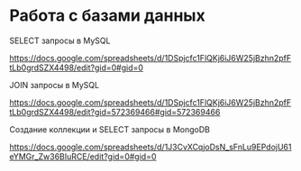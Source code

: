 # Работа с базами данных


SELECT запросы в MySQL

https://docs.google.com/spreadsheets/d/1DSpjcfc1FlQKj6iJ6W25jBzhn2pfFtLb0grdSZX4498/edit?gid=0#gid=0

JOIN запросы в MySQL

https://docs.google.com/spreadsheets/d/1DSpjcfc1FlQKj6iJ6W25jBzhn2pfFtLb0grdSZX4498/edit?gid=572369466#gid=572369466

Создание коллекции и SELECT запросы в MongoDB

https://docs.google.com/spreadsheets/d/1J3CvXCqjoDsN_sFnLu9EPdojU61eYMGr_Zw36BIuRCE/edit?gid=0#gid=0
